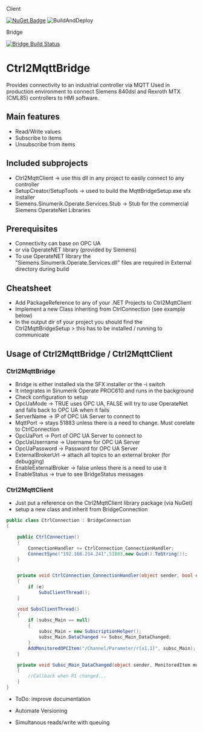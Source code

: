 Client

[![NuGet Badge](https://buildstats.info/nuget/Ctrl2MqttClient)](https://www.nuget.org/packages/Ctrl2MqttClient)
![BuildAndDeploy](https://github.com/andreaskueffel/Ctrl2MqttBridge/workflows/BuildAndDeploy/badge.svg)

Bridge

[![Bridge Build Status](https://ekonint.praewema.de/jenkins/buildStatus/icon?job=AndreasKueffel%2FCtrl2MqttBridge%2Fmain)](https://ekonint.praewema.de/jenkins/job/AndreasKueffel/job/Ctrl2MqttBridge/job/main/)


# Ctrl2MqttBridge

Provides connectivity to an industrial controller via MQTT
Used in production environment to connect Siemens 840dsl
and Rexroth MTX (CML85) controllers to HMI software.


## Main features

- Read/Write values
- Subscribe to items
- Unsubscribe from items

## Included subprojects

- Ctrl2MqttClient -> use this dll in any project to easily connect to any controller
- SetupCreator/SetupTools -> used to build the MqttBridgeSetup.exe sfx installer
- Siemens.Sinumerik.Operate.Services.Stub -> Stub for the commercial Siemens OperateNet Libraries

## Prerequisites

- Connectivity can base on OPC UA 
- or via OperateNET library (provided by Siemens)
- To use OperateNET library the "Siemens.Sinumerik.Operate.Services.dll" files are required in External directory during build

## Cheatsheet

- Add PackageReference to any of your .NET Projects to Ctrl2MqttClient
- Implement a new Class inheriting from CtrlConnection (see example below)
- In the output dir of your project you should find the Ctrl2MqttBridgeSetup > this has to be installed / running to communicate

## Usage of Ctrl2MqttBridge / Ctrl2MqttClient

### Ctrl2MqttBridge

- Bridge is either installed via the SFX installer or the -i switch
- It integrates in Sinumerik Operate PROC610 and runs in the background
- Check configuration to setup
 - OpcUaMode -> TRUE uses OPC UA, FALSE will try to use OperateNet and falls back to OPC UA when it fails
 - ServerName -> IP of OPC UA Server to connect to
 - MqttPort -> stays 51883 unless there is a need to change. Must corelate to CtrlConnection
 - OpcUaPort -> Port of OPC UA Server to connect to
 - OpcUaUsername -> Username for OPC UA Server
 - OpcUaPassword -> Password for OPC UA Server
 - ExternalBrokerUrl -> attach all topics to an external broker (for debugging)
 - EnableExternalBroker -> false unless there is a need to use it
 - EnableStatus -> true to see BridgeStatus messages

### Ctrl2MqttClient

- Just put a reference on the Ctrl2MqttClient library package (via NuGet)
- setup a new class and inherit from BridgeConnection
``` cs
public class CtrlConnection : BridgeConnection
{

    public CtrlConnection()
    {
        ConnectionHandler += CtrlConnection_ConnectionHandler;
        ConnectSync("192.168.214.241",51883,new Guid().ToString());
    }


    private void CtrlConnection_ConnectionHandler(object sender, bool e)
    {
        if (e)
            SubsClientThread();
    }

    void SubsClientThread()
    {
        if (subsc_Main == null)
        {
            subsc_Main = new SubscriptionHelper();
            subsc_Main.DataChanged += Subsc_Main_DataChanged;
        }
        AddMonitoredOPCItem("/Channel/Parameter/r[u1,1]", subsc_Main);
    }

    private void Subsc_Main_DataChanged(object sender, MonitoredItem monitoredItem)
    {
        //Callback when R1 changed...
    }
}

```
 - ToDo: improve documentation
 - Automate Versioning

 - Simultanous reads/write with queuing
